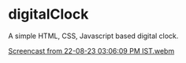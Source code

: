 # digitalClock

A simple HTML, CSS, Javascript based digital clock.

[Screencast from 22-08-23 03:06:09 PM IST.webm](https://github.com/AakashK2003/digitalClock/assets/121655285/21dc0d4c-a8f9-48fe-acf3-32dc7565a543)
